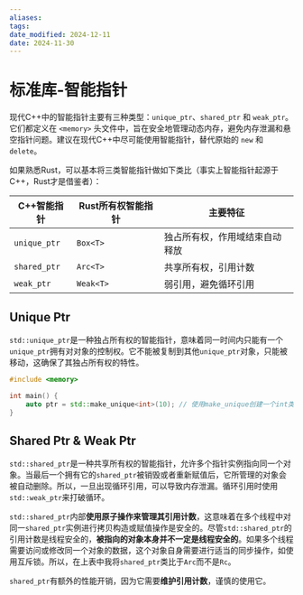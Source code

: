 ```yaml
---
aliases: 
tags: 
date_modified: 2024-12-11
date: 2024-11-30
---
```


# 标准库-智能指针

现代C++中的智能指针主要有三种类型：`unique_ptr`、`shared_ptr` 和 `weak_ptr`。它们都定义在 `<memory>` 头文件中，旨在安全地管理动态内存，避免内存泄漏和悬空指针问题。建议在现代C++中尽可能使用智能指针，替代原始的 `new` 和 `delete`。

如果熟悉Rust，可以基本将三类智能指针做如下类比（事实上智能指针起源于C++，Rust才是借鉴者）：

| C++智能指针      | Rust所有权智能指针 | 主要特征            |
| ------------ | ----------- | --------------- |
| `unique_ptr` | `Box<T>`    | 独占所有权，作用域结束自动释放 |
| `shared_ptr` | `Arc<T>`    | 共享所有权，引用计数      |
| `weak_ptr`   | `Weak<T>`   | 弱引用，避免循环引用      |

## Unique Ptr

`std::unique_ptr`是一种独占所有权的智能指针，意味着同一时间内只能有一个`unique_ptr`拥有对对象的控制权。它不能被复制到其他`unique_ptr`对象，只能被移动，这确保了其独占所有权的特性。

```cpp
#include <memory>

int main() {
    auto ptr = std::make_unique<int>(10); // 使用make_unique创建一个int类型的unique_ptr
}
```

## Shared Ptr & Weak Ptr

`std::shared_ptr`是一种共享所有权的智能指针，允许多个指针实例指向同一个对象。当最后一个拥有它的`shared_ptr`被销毁或者重新赋值后，它所管理的对象会被自动删除。所以，一旦出现循环引用，可以导致内存泄漏。循环引用时使用`std::weak_ptr`来打破循环。

`std::shared_ptr`内部**使用原子操作来管理其引用计数**，这意味着在多个线程中对同一`shared_ptr`实例进行拷贝构造或赋值操作是安全的。尽管`std::shared_ptr`的引用计数是线程安全的，**被指向的对象本身并不一定是线程安全的**。如果多个线程需要访问或修改同一个对象的数据，这个对象自身需要进行适当的同步操作，如使用互斥锁。所以，在上表中我将`shared_ptr`类比于`Arc`而不是`Rc`。

`shared_ptr`有额外的性能开销，因为它需要**维护引用计数**，谨慎的使用它。
